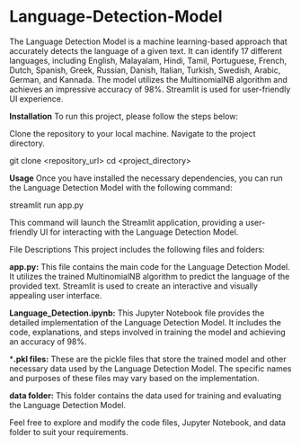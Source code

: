 # Language-Detection-Model

The Language Detection Model is a machine learning-based approach that accurately detects the language of a given text. It can identify 17 different languages, including English, Malayalam, Hindi, Tamil, Portuguese, French, Dutch, Spanish, Greek, Russian, Danish, Italian, Turkish, Swedish, Arabic, German, and Kannada. The model utilizes the MultinomialNB algorithm and achieves an impressive accuracy of 98%. Streamlit is used for user-friendly UI experience.

**Installation**
To run this project, please follow the steps below:

Clone the repository to your local machine.
Navigate to the project directory.

git clone <repository_url>
cd <project_directory>

**Usage**
Once you have installed the necessary dependencies, you can run the Language Detection Model with the following command:

streamlit run app.py

This command will launch the Streamlit application, providing a user-friendly UI for interacting with the Language Detection Model.

File Descriptions
This project includes the following files and folders:

**app.py:** This file contains the main code for the Language Detection Model. It utilizes the trained MultinomialNB algorithm to predict the language of the provided text. Streamlit is used to create an interactive and visually appealing user interface.

**Language_Detection.ipynb:** This Jupyter Notebook file provides the detailed implementation of the Language Detection Model. It includes the code, explanations, and steps involved in training the model and achieving an accuracy of 98%.

***.pkl files:** These are the pickle files that store the trained model and other necessary data used by the Language Detection Model. The specific names and purposes of these files may vary based on the implementation.

**data folder:** This folder contains the data used for training and evaluating the Language Detection Model. 

Feel free to explore and modify the code files, Jupyter Notebook, and data folder to suit your requirements.
